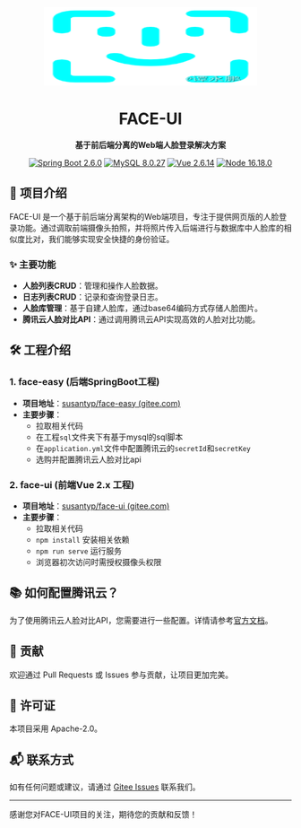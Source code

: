 <p align="center">
    <img src="./logo.png" width="380" height="140" alt="easy-jenkins logo" title="Easy Jenkins - 一键部署工具" />
</p>
<h1 align="center">FACE-UI</h1>

<p align="center">
    <strong>基于前后端分离的Web端人脸登录解决方案</strong>
</p>

<p align="center">
  <a href="#"><img src="https://img.shields.io/badge/Spring%20Boot-2.6.0-brightgreen.svg" alt="Spring Boot 2.6.0"></a>
  <a href="#"><img src="https://img.shields.io/badge/MySQL-8.0.27-blue.svg" alt="MySQL 8.0.27"></a>
  <a href="#"><img src="https://img.shields.io/badge/Vue-2.6.14-brightgreen.svg" alt="Vue 2.6.14"></a>
  <a href="#"><img src="https://img.shields.io/badge/Node-16.18.0-green.svg" alt="Node 16.18.0"></a>
</p>


## 🌟 项目介绍

FACE-UI 是一个基于前后端分离架构的Web端项目，专注于提供网页版的人脸登录功能。通过调取前端摄像头拍照，并将照片传入后端进行与数据库中人脸库的相似度比对，我们能够实现安全快捷的身份验证。

### ✨ 主要功能

- **人脸列表CRUD**：管理和操作人脸数据。
- **日志列表CRUD**：记录和查询登录日志。
- **人脸库管理**：基于自建人脸库，通过base64编码方式存储人脸图片。
- **腾讯云人脸对比API**：通过调用腾讯云API实现高效的人脸对比功能。

## 🛠 工程介绍

### 1. face-easy (后端SpringBoot工程)

- **项目地址**：[susantyp/face-easy (gitee.com)](https://gitee.com/susantyp/face-easy)
- **主要步骤**：
  - 拉取相关代码
  - 在工程`sql`文件夹下有基于mysql的sql脚本
  - 在`application.yml`文件中配置腾讯云的`secretId`和`secretKey`
  - 选购并配置腾讯云人脸对比api

### 2. face-ui (前端Vue 2.x 工程)

- **项目地址**：[susantyp/face-ui (gitee.com)](https://gitee.com/susantyp/face-ui)
- **主要步骤**：
  - 拉取相关代码
  - `npm install` 安装相关依赖
  - `npm run serve` 运行服务
  - 浏览器初次访问时需授权摄像头权限

## 📚 如何配置腾讯云？

为了使用腾讯云人脸对比API，您需要进行一些配置。详情请参考[官方文档](https://blog.csdn.net/Susan003/article/details/125914027?spm=1001.2014.3001.5502)。

## 🤝 贡献

欢迎通过 Pull Requests 或 Issues 参与贡献，让项目更加完美。

## 📄 许可证

本项目采用 Apache-2.0。

## 📬 联系方式

如有任何问题或建议，请通过 [Gitee Issues](https://gitee.com/susantyp/face-easy/issues) 联系我们。

---

感谢您对FACE-UI项目的关注，期待您的贡献和反馈！
